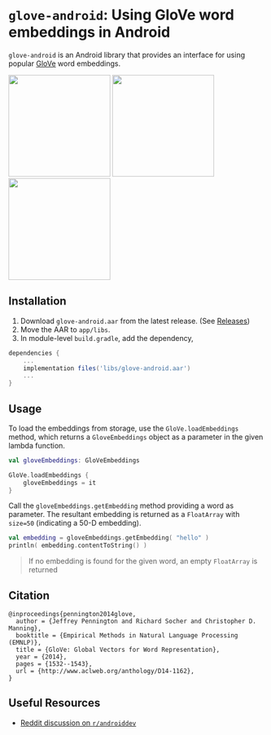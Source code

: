 # `glove-android`: Using GloVe word embeddings in Android

`glove-android` is an Android library that provides an interface for using popular [GloVe](https://nlp.stanford.edu/projects/glove/) 
word embeddings.

<html>
<p float="left">
  <img src="https://user-images.githubusercontent.com/41076823/232805813-e6b28680-1865-4add-9fd2-8712d20abb0c.png" width="200" />
  <img src="https://user-images.githubusercontent.com/41076823/232805936-82a0f3fb-dcd6-4e7f-9ab2-db2793a06c39.png" width="200" /> 
  <img src="https://user-images.githubusercontent.com/41076823/232806007-ad5e48df-403a-4aca-87b5-be6f660b303e.png" width="200" />
</p>
</html>

## Installation

1. Download `glove-android.aar` from the latest release. (See [Releases](https://github.com/shubham0204/glove-android/releases))
2. Move the AAR to `app/libs`.
3. In module-level `build.gradle`, add the dependency,

```groovy
dependencies {
    ...
    implementation files('libs/glove-android.aar')
    ...
}
```

## Usage

To load the embeddings from storage, use the `GloVe.loadEmbeddings` method, which returns a `GloveEmbeddings` 
object as a parameter in the given lambda function.

```kotlin
val gloveEmbeddings: GloVeEmbeddings

GloVe.loadEmbeddings {
    gloveEmbeddings = it
}
```

Call the `gloveEmbeddings.getEmbedding` method providing a word as parameter. The resultant embedding 
is returned as a `FloatArray` with `size=50` (indicating a 50-D embedding).

```kotlin
val embedding = gloveEmbeddings.getEmbedding( "hello" )
println( embedding.contentToString() )
```

> If no embedding is found for the given word, an empty `FloatArray` is returned

## Citation

```text
@inproceedings{pennington2014glove,
  author = {Jeffrey Pennington and Richard Socher and Christopher D. Manning},
  booktitle = {Empirical Methods in Natural Language Processing (EMNLP)},
  title = {GloVe: Global Vectors for Word Representation},
  year = {2014},
  pages = {1532--1543},
  url = {http://www.aclweb.org/anthology/D14-1162},
}
```

## Useful Resources

* [Reddit discussion on `r/androiddev`](https://www.reddit.com/r/androiddev/comments/168u3h7/gloveandroid_an_android_library_providing_access/)
